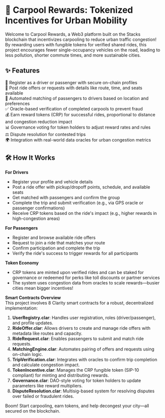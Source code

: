 # 🚗 Carpool Rewards: Tokenized Incentives for Urban Mobility

Welcome to Carpool Rewards, a Web3 platform built on the Stacks blockchain that incentivizes carpooling to reduce urban traffic congestion! By rewarding users with fungible tokens for verified shared rides, this project encourages fewer single-occupancy vehicles on the road, leading to less pollution, shorter commute times, and more sustainable cities.

## ✨ Features

🚀 Register as a driver or passenger with secure on-chain profiles  
🔗 Post ride offers or requests with details like route, time, and seats available  
🤝 Automated matching of passengers to drivers based on location and preferences  
✅ Oracle-based verification of completed carpools to prevent fraud  
💰 Earn reward tokens (CRP) for successful rides, proportional to distance and congestion reduction impact  
📊 Governance voting for token holders to adjust reward rates and rules  
⚖️ Dispute resolution for contested trips  
🌍 Integration with real-world data oracles for urban congestion metrics  

## 🛠 How It Works

**For Drivers**  
- Register your profile and vehicle details  
- Post a ride offer with pickup/dropoff points, schedule, and available seats  
- Get matched with passengers and confirm the group  
- Complete the trip and submit verification (e.g., via GPS oracle or passenger confirmations)  
- Receive CRP tokens based on the ride's impact (e.g., higher rewards in high-congestion areas)  

**For Passengers**  
- Register and browse available ride offers  
- Request to join a ride that matches your route  
- Confirm participation and complete the trip  
- Verify the ride's success to trigger rewards for all participants  

**Token Economy**  
- CRP tokens are minted upon verified rides and can be staked for governance or redeemed for perks like toll discounts or partner services  
- The system uses congestion data from oracles to scale rewards—busier cities mean bigger incentives!  

**Smart Contracts Overview**  
This project involves 8 Clarity smart contracts for a robust, decentralized implementation:  
1. **UserRegistry.clar**: Handles user registration, roles (driver/passenger), and profile updates.  
2. **RideOffer.clar**: Allows drivers to create and manage ride offers with metadata like routes and capacity.  
3. **RideRequest.clar**: Enables passengers to submit and match ride requests.  
4. **MatchingEngine.clar**: Automates pairing of offers and requests using on-chain logic.  
5. **TripVerification.clar**: Integrates with oracles to confirm trip completion and calculate congestion impact.  
6. **TokenIncentive.clar**: Manages the CRP fungible token (SIP-10 compliant) for minting and distributing rewards.  
7. **Governance.clar**: DAO-style voting for token holders to update parameters like reward multipliers.  
8. **DisputeResolution.clar**: Multisig-based system for resolving disputes over failed or fraudulent rides.  

Boom! Start carpooling, earn tokens, and help decongest your city—all secured on the blockchain.